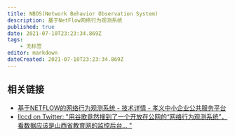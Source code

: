```yaml
---
title: NBOS(Network Behavior Observation System)
description: 基于NetFlow网络行为观测系统
published: true
date: 2021-07-10T23:23:34.869Z
tags:
    - 无标签
editor: markdown
dateCreated: 2021-07-10T23:23:34.869Z
---
```


## 相关链接

+ [基于NETFLOW的网络行为观测系统 - 技术详情 - 孝义中小企业公共服务平台](https://web.archive.org/web/20210630152538/https://www.xyqyfw.cn/technology/show-146.html)
+ [llccd on Twitter: "用谷歌竟然搜到了一个开放在公网的“网络行为观测系统”，看数据应该是山西省教育网的监控后台… "](https://web.archive.org/web/20210630124501/https://twitter.com/gNodeB/status/1409883469992321031)
